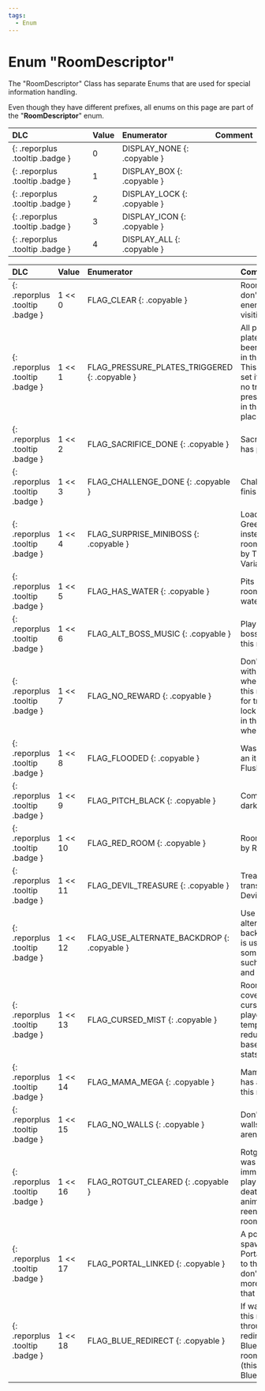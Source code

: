 ```yaml
---
tags:
  - Enum
---
```

# Enum "RoomDescriptor"

The "RoomDescriptor" Class has separate Enums that are used for special information handling.

Even though they have different prefixes, all enums on this page are part of the "**RoomDescriptor**" enum.

|DLC|Value|Enumerator|Comment|
|:--|:--|:--|:--|
|[ ](#){: .reporplus .tooltip .badge }|0 |DISPLAY_NONE {: .copyable } |  |
|[ ](#){: .reporplus .tooltip .badge }|1 |DISPLAY_BOX {: .copyable } |  |
|[ ](#){: .reporplus .tooltip .badge }|2 |DISPLAY_LOCK {: .copyable } |  |
|[ ](#){: .reporplus .tooltip .badge }|3 |DISPLAY_ICON {: .copyable } |  |
|[ ](#){: .reporplus .tooltip .badge }|4 |DISPLAY_ALL {: .copyable } |  |

|DLC|Value|Enumerator|Comment|
|:--|:--|:--|:--|
|[ ](#){: .reporplus .tooltip .badge }|1 << 0 |FLAG_CLEAR {: .copyable } | Room is clear, don't spawn enemies when visiting |
|[ ](#){: .reporplus .tooltip .badge }|1 << 1 |FLAG_PRESSURE_PLATES_TRIGGERED {: .copyable } |  All pressure plates have been triggered in this room. This won't be set if there are no trigger pressure plates in the first place. |
|[ ](#){: .reporplus .tooltip .badge }|1 << 2 |FLAG_SACRIFICE_DONE {: .copyable } | Sacrifice room has paid out |
|[ ](#){: .reporplus .tooltip .badge }|1 << 3 |FLAG_CHALLENGE_DONE {: .copyable } | Challenge room finished |
|[ ](#){: .reporplus .tooltip .badge }|1 << 4 |FLAG_SURPRISE_MINIBOSS {: .copyable } | Load Greed/Krampus instead of the room specified by Type, Variant |
|[ ](#){: .reporplus .tooltip .badge }|1 << 5 |FLAG_HAS_WATER {: .copyable } | Pits in this room contain water |
|[ ](#){: .reporplus .tooltip .badge }|1 << 6 |FLAG_ALT_BOSS_MUSIC {: .copyable } | Play alternate boss music in this room |
|[ ](#){: .reporplus .tooltip .badge }|1 << 7 |FLAG_NO_REWARD {: .copyable } | Don't pay out with a reward when clearing this room, used for traps that lock the player in the room when triggered |
|[ ](#){: .reporplus .tooltip .badge }|1 << 8 |FLAG_FLOODED {: .copyable } | Was flooded by an item (i.e. Flush) |
|[ ](#){: .reporplus .tooltip .badge }|1 << 9 |FLAG_PITCH_BLACK {: .copyable } | Complete darkness |
|[ ](#){: .reporplus .tooltip .badge }|1 << 10 |FLAG_RED_ROOM {: .copyable } | Room spawned by Red Key |
|[ ](#){: .reporplus .tooltip .badge }|1 << 11 |FLAG_DEVIL_TREASURE {: .copyable } | Treasure room transformed by Devil's Crown |
|[ ](#){: .reporplus .tooltip .badge }|1 << 12 |FLAG_USE_ALTERNATE_BACKDROP {: .copyable } | Use an alternate backdrop (this is used by some floors such as Dross and Ashpit) |
|[ ](#){: .reporplus .tooltip .badge }|1 << 13 |FLAG_CURSED_MIST {: .copyable } | Room is covered in cursed mist, player is temporarily reduced to base items and stats |
|[ ](#){: .reporplus .tooltip .badge }|1 << 14 |FLAG_MAMA_MEGA {: .copyable } | Mama Mega has activated in this room |
|[ ](#){: .reporplus .tooltip .badge }|1 << 15 |FLAG_NO_WALLS {: .copyable } | Don't generate walls (for Beast arena) |
|[ ](#){: .reporplus .tooltip .badge }|1 << 16 |FLAG_ROTGUT_CLEARED {: .copyable } | Rotgut's heart was killed, immediately play Rotgut's death animation when reentering this room |
|[ ](#){: .reporplus .tooltip .badge }|1 << 17 |FLAG_PORTAL_LINKED {: .copyable } | A portal spawned by Lil Portal now links to this room, don't create more portals that link to it |
|[ ](#){: .reporplus .tooltip .badge }|1 << 18 |FLAG_BLUE_REDIRECT {: .copyable } | If walking into this room through a door, redirect to a Blue Womb room instead (this is used by Blue Key) |

